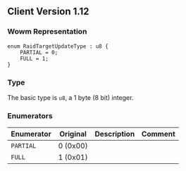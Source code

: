 ## Client Version 1.12

### Wowm Representation
```rust,ignore
enum RaidTargetUpdateType : u8 {
    PARTIAL = 0;    
    FULL = 1;    
}

```
### Type
The basic type is `u8`, a 1 byte (8 bit) integer.
### Enumerators
| Enumerator | Original  | Description | Comment |
| --------- | -------- | ----------- | ------- |
| `PARTIAL` | 0 (0x00) |  |  |
| `FULL` | 1 (0x01) |  |  |

